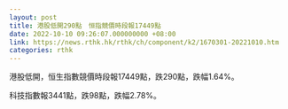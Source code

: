 ```yaml
---
layout: post
title: 港股低開290點　恒指競價時段報17449點
date: 2022-10-10 09:26:07.000000000 +08:00
link: https://news.rthk.hk/rthk/ch/component/k2/1670301-20221010.htm
categories: rthk
---
```


港股低開，恒生指數競價時段報17449點，跌290點，跌幅1.64%。

科技指數報3441點，跌98點，跌幅2.78%。
